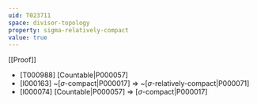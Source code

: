 ```yaml
---
uid: T023711
space: divisor-topology
property: sigma-relatively-compact
value: true
---
```

[[Proof]]

* [T000988] [Countable|P000057]
* [I000163] ~[$\sigma$-compact|P000017] => ~[$\sigma$-relatively-compact|P000071]
* [I000074] [Countable|P000057] => [$\sigma$-compact|P000017]

